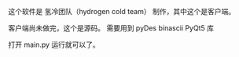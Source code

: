 这个软件是 氢冷团队（hydrogen cold team） 制作，其中这个是客户端。

客户端尚未做完，这个是源码。
需要用到 pyDes binascii PyQt5 库

打开 main.py 运行就可以了。
